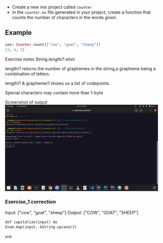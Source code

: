 - Create a new mix project called `counter`
- In the `counter.ex` file generated in your project, create a function that counts the number of characters in the words given.
## Example
```elixir
iex> Counter.count(["cow", "goat", "sheep"])
[3, 4, 5]
```
Exercise notes
String.length/1 elixir

length/1 returns the number of graphemes in the string,a grapheme being a combination of letters.

length/1 & grapheme/1 shows us a list of codepoints.

Special characters may contain more than 1-byte


Screenshot of output
![](https://github.com/AndrewMbugua/Elixir-Apps/blob/master/Exercises/Screenshots/exercise_2.png)


### Exercise_1 correction
Input: ["cow", "goat", "sheep"]
Output: ["COW", "GOAT", "SHEEP"]

```
def capitalize(input) do
Enum.map(input, &String.upcase/1)

end
```
